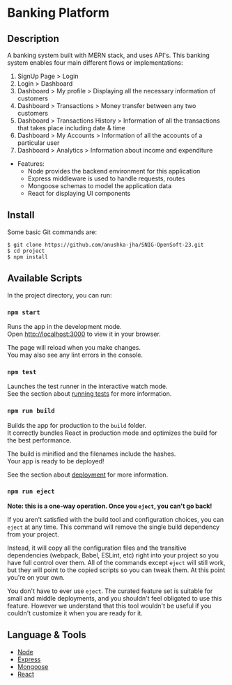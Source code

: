 # Banking Platform

## Description
A banking system built with MERN stack, and uses API's. This banking system enables four main different flows or implementations:
1. SignUp Page > Login
2. Login > Dashboard
3.  Dashboard > My profile > Displaying all the necessary information of customers 
4.  Dashboard > Transactions > Money transfer between any two customers
5.  Dashboard > Transactions History > Information of all the transactions that takes place including date & time 
6.  Dashboard > My Accounts > Information of all the accounts of a particular user
7.  Dashboard > Analytics > Information about income and expenditure

* Features:
  * Node provides the backend environment for this application
  * Express middleware is used to handle requests, routes
  * Mongoose schemas to model the application data
  * React for displaying UI components

## Install
Some basic Git commands are:
```
$ git clone https://github.com/anushka-jha/SNIG-OpenSoft-23.git
$ cd project
$ npm install
```
## Available Scripts

In the project directory, you can run:

### `npm start`

Runs the app in the development mode.\
Open [http://localhost:3000](http://localhost:3000) to view it in your browser.

The page will reload when you make changes.\
You may also see any lint errors in the console.

### `npm test`

Launches the test runner in the interactive watch mode.\
See the section about [running tests](https://facebook.github.io/create-react-app/docs/running-tests) for more information.

### `npm run build`

Builds the app for production to the `build` folder.\
It correctly bundles React in production mode and optimizes the build for the best performance.

The build is minified and the filenames include the hashes.\
Your app is ready to be deployed!

See the section about [deployment](https://facebook.github.io/create-react-app/docs/deployment) for more information.

### `npm run eject`

**Note: this is a one-way operation. Once you `eject`, you can't go back!**

If you aren't satisfied with the build tool and configuration choices, you can `eject` at any time. This command will remove the single build dependency from your project.

Instead, it will copy all the configuration files and the transitive dependencies (webpack, Babel, ESLint, etc) right into your project so you have full control over them. All of the commands except `eject` will still work, but they will point to the copied scripts so you can tweak them. At this point you're on your own.

You don't have to ever use `eject`. The curated feature set is suitable for small and middle deployments, and you shouldn't feel obligated to use this feature. However we understand that this tool wouldn't be useful if you couldn't customize it when you are ready for it.

## Language & Tools
* [Node](https://nodejs.org/en/ "Node title")
* [Express](https://expressjs.com/ "Express title")
* [Mongoose](https://mongoosejs.com/ "Mongoose title")
* [React](https://reactjs.org/ "React title")
